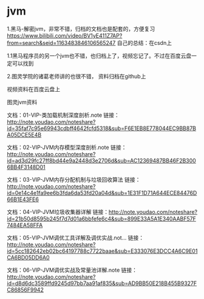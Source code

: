 # jvm

1.黑马-解密jvm，非常不错，归档的文档也是配套的，方便复习
https://www.bilibili.com/video/BV1yE411Z7AP?from=search&seid=1163483846106565247
自己的总结：在csdn上

1.1黑马程序员的另一个jvm也不错，也归档上了，视频忘记了。不过在百度云盘一定可以找到

2.图灵学院的诸葛老师讲的也很不错，
资料归档在github上

视频资料在百度云盘上

图灵jvm资料

文档：01-VIP-类加载机制深度剖析.note
链接：http://note.youdao.com/noteshare?id=35faf7c95e69943cdbff4642fcfd5318&sub=F6E1EB8E778044EC9BB87BA05DCE5E4B

文档：02-VIP-JVM内存模型深度剖析.note
链接：http://note.youdao.com/noteshare?id=ad3d29fc27ff8bd44e9a2448d3e2706d&sub=AC12369487BB46F2B3006BB4F3148D01

文档：03-VIP-JVM内存分配机制与垃圾回收算法
链接：http://note.youdao.com/noteshare?id=0e14c4e1fa9ee6b3fda6da53fd20a04d&sub=1E31F1D71A644ECE84476D66B1E43FE6

文档：04-VIP-JVM垃圾收集器详解
链接：http://note.youdao.com/noteshare?id=21b50d8595b245f7d7d01a6bbfefe6c4&sub=899E33A5A1E340AABF57F7484EA58FFA

文档：05-VIP-JVM调优工具详解及调优实战.not...
链接：http://note.youdao.com/noteshare?id=5cc182642eb02bc64197788c7722baae&sub=E333076E3DCC4A6C9E01CA6BD05DD6A0

文档：06-VIP-JVM调优实战及常量池详解.note
链接：http://note.youdao.com/noteshare?id=d8d6dc3589ffd9245d97bb7aa91af835&sub=AD9BB50E218B455B9327FC86856F9942


